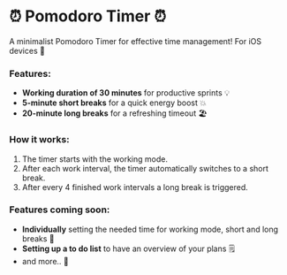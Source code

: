 # ⏰ Pomodoro Timer ⏰

A minimalist Pomodoro Timer for effective time management!
For iOS devices 📱

### Features:
- **Working duration of 30 minutes** for productive sprints 💡
- **5-minute short breaks** for a quick energy boost 💥
- **20-minute long breaks** for a refreshing timeout 🏖️

### How it works:
1. The timer starts with the working mode.
2. After each work interval, the timer automatically switches to a short break.
3. After every 4 finished work intervals a long break is triggered.


### Features coming soon: 
- **Individually** setting the needed time for working mode, short and long breaks 💭
- **Setting up a to do list** to have an overview of your plans 🗒️
- and more.. 🔮
